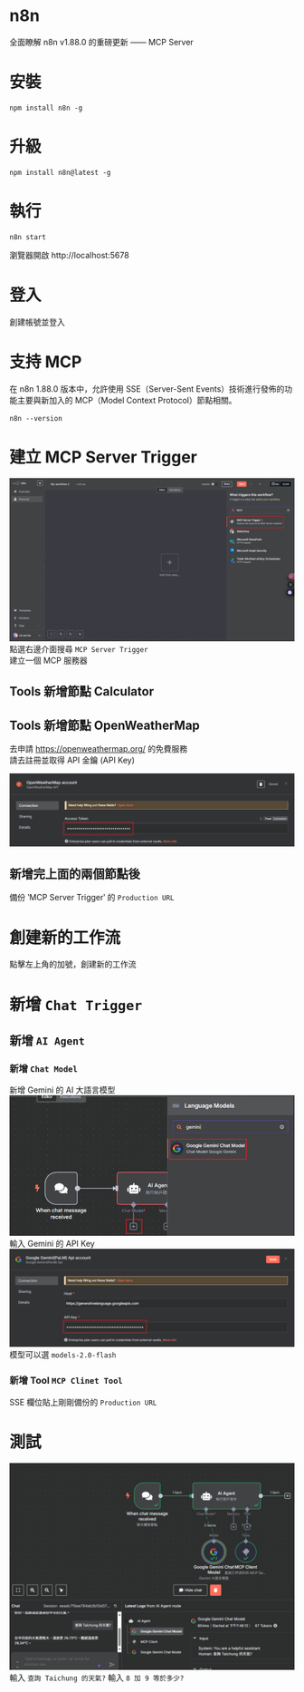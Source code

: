# n8n
全面瞭解 n8n v1.88.0 的重磅更新 —— MCP Server

# 安裝
```shell
npm install n8n -g
```

# 升級
```shell
npm install n8n@latest -g
```

# 執行
```shell
n8n start
```
瀏覽器開啟 http://localhost:5678

# 登入
創建帳號並登入

# 支持 MCP
在 n8n 1.88.0 版本中，允許使用 SSE（Server-Sent Events）技術進行發佈的功能主要與新加入的 MCP（Model Context Protocol）節點相關。
```shell
n8n --version
```

# 建立 MCP Server Trigger
![MCP Server Trigger](./images/n8n01.png)
點選右邊介面搜尋 `MCP Server Trigger`  
建立一個 MCP 服務器  

## Tools 新增節點 Calculator

## Tools 新增節點 OpenWeatherMap
去申請 https://openweathermap.org/ 的免費服務  
請去註冊並取得 API 金鑰 (API Key)  

![OpenWeather](./images/n8n02.png)

## 新增完上面的兩個節點後
備份 ‵MCP Server Trigger‵ 的 `Production URL`  

# 創建新的工作流
點擊左上角的加號，創建新的工作流  

# 新增 `Chat Trigger`  
## 新增 `AI Agent`
### 新增 `Chat Model`
新增 Gemini 的 AI 大語言模型  
![Gemini](./images/n8n03.png)
輸入 Gemini 的 API Key  
![Gemini API Key](./images/n8n04.png)
模型可以選 `models-2.0-flash`
### 新增 Tool `MCP Clinet Tool`
SSE 欄位貼上剛剛備份的 `Production URL`  

# 測試
![測試](./images/n8n05.png)
輸入 `查詢 Taichung 的天氣?`
輸入 `8 加 9 等於多少?`


